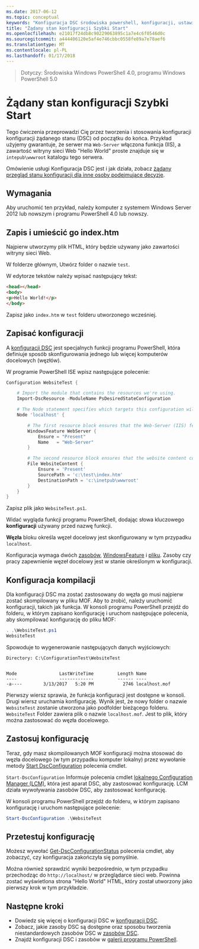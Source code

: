 ```yaml
---
ms.date: 2017-06-12
ms.topic: conceptual
keywords: "Konfiguracja DSC środowiska powershell, konfiguracji, ustawienia"
title: "Żądany stan konfiguracji Szybki Start"
ms.openlocfilehash: e21017f24db8c90229063895c1a7e4c6f0546d0c
ms.sourcegitcommit: a444406120e5af4e746cbbc0558fe89a7e78aef6
ms.translationtype: MT
ms.contentlocale: pl-PL
ms.lasthandoff: 01/17/2018
---
```

> Dotyczy: Środowiska Windows PowerShell 4.0, programu Windows PowerShell 5.0

# <a name="desired-state-configuration-quick-start"></a>Żądany stan konfiguracji Szybki Start

Tego ćwiczenia przeprowadzi Cię przez tworzenia i stosowania konfiguracji konfiguracji żądanego stanu (DSC) od początku do końca.
Przykład użyjemy gwarantuje, że serwer ma `Web-Server` włączona funkcja (IIS), a zawartość witryny sieci Web "Hello World" proste znajduje się w `intepub\wwwroot` katalogu tego serwera.

Omówienie usługi Konfiguracja DSC jest i jak działa, zobacz [żądany przegląd stanu konfiguracji dla inne osoby podejmujące decyzje](decisionMaker.md).

## <a name="requirements"></a>Wymagania

Aby uruchomić ten przykład, należy komputer z systemem Windows Server 2012 lub nowszym i programu PowerShell 4.0 lub nowszy.

## <a name="write-and-place-the-indexhtm-file"></a>Zapis i umieścić go index.htm

Najpierw utworzymy plik HTML, który będzie używany jako zawartości witryny sieci Web.

W folderze głównym, Utwórz folder o nazwie `test`.

W edytorze tekstów należy wpisać następujący tekst:

```html
<head></head>
<body>
<p>Hello World!</p>
</body>
```

Zapisz jako `index.htm` w `test` folderu utworzonego wcześniej. 

## <a name="write-the-configuration"></a>Zapisać konfiguracji

A [konfiguracji DSC](configurations.md) jest specjalnych funkcji programu PowerShell, która definiuje sposób skonfigurowania jednego lub więcej komputerów docelowych (węzłów).

W programie PowerShell ISE wpisz następujące polecenie:

```powershell
Configuration WebsiteTest {

    # Import the module that contains the resources we're using.
    Import-DscResource -ModuleName PsDesiredStateConfiguration

    # The Node statement specifies which targets this configuration will be applied to.
    Node 'localhost' {

        # The first resource block ensures that the Web-Server (IIS) feature is enabled.
        WindowsFeature WebServer {
            Ensure = "Present"
            Name   = "Web-Server"
        }

        # The second resource block ensures that the website content copied to the website root folder.
        File WebsiteContent {
            Ensure = 'Present'
            SourcePath = 'c:\test\index.htm'
            DestinationPath = 'c:\inetpub\wwwroot'
        }
    }
}
```

Zapisz plik jako `WebsiteTest.ps1`.

Widać wygląda funkcji programu PowerShell, dodając słowa kluczowego **konfiguracji** używany przed nazwę funkcji.

**Węzła** bloku określa węzeł docelowy jest skonfigurowany w tym przypadku `localhost`.

Konfiguracja wymaga dwóch [zasobów](resources.md), [WindowsFeature](windowsFeatureResource.md) i [pliku](fileResource.md).
Zasoby czy pracy zapewnienie węzeł docelowy jest w stanie określonym w konfiguracji.

## <a name="compile-the-configuration"></a>Konfiguracja kompilacji

Dla konfiguracji DSC ma zostać zastosowany do węzła go musi najpierw zostać skompilowany w pliku MOF.
Aby to zrobić, należy uruchomić konfiguracji, takich jak funkcja.
W konsoli programu PowerShell przejdź do folderu, w którym zapisano konfigurację i uruchom następujące polecenia, aby skompilować konfigurację do pliku MOF:

```powershell
. .\WebsiteTest.ps1
WebsiteTest
```

Spowoduje to wygenerowanie następujących danych wyjściowych:

```
Directory: C:\ConfigurationTest\WebsiteTest


Mode                LastWriteTime         Length Name
----                -------------         ------ ----
-a----        3/13/2017   5:20 PM           2746 localhost.mof
```

Pierwszy wiersz sprawia, że funkcja konfiguracji jest dostępne w konsoli.
Drugi wiersz uruchamia konfigurację.
Wynik jest, że nowy folder o nazwie `WebsiteTest` zostanie utworzona jako podfolder bieżącego folderu.
`WebsiteTest` Folder zawiera plik o nazwie `localhost.mof`.
Jest to plik, który można zastosować do węzła docelowego.

## <a name="apply-the-configuration"></a>Zastosuj konfigurację

Teraz, gdy masz skompilowanych MOF konfiguracji można stosować do węzła docelowego (w tym przypadku komputer lokalny) przez wywołanie metody [Start DscConfiguration](/reference/5.1/PSDesiredStateConfiguration/Start-DscConfiguration) polecenia cmdlet.

`Start-DscConfiguration` Informuje polecenia cmdlet [lokalnego Configuration Manager (LCM)](metaConfig.md), która jest aparat DSC, aby zastosować konfigurację.
LCM działa wywoływania zasobów DSC, aby zastosować konfigurację.

W konsoli programu PowerShell przejdź do folderu, w którym zapisano konfigurację i uruchom następujące polecenie:

```powershell
Start-DscConfiguration .\WebsiteTest
```

## <a name="test-the-configuration"></a>Przetestuj konfigurację

Możesz wywołać [Get-DscConfigurationStatus](/reference/5.1/PSDesiredStateConfiguration/Get-DscConfigurationStatus) polecenia cmdlet, aby zobaczyć, czy konfiguracja zakończyła się pomyślnie. 

Można również sprawdzić wyniki bezpośrednio, w tym przypadku przechodząc do `http://localhost/` w przeglądarce sieci web.
Powinna zostać wyświetlona strona "Hello World" HTML, który został utworzony jako pierwszy krok w tym przykładzie.

## <a name="next-steps"></a>Następne kroki

- Dowiedz się więcej o konfiguracji DSC w [konfiguracji DSC](configurations.md).
- Zobacz, jakie zasoby DSC są dostępne oraz sposobu tworzenia niestandardowych zasobów DSC w [zasobów DSC](resources.md).
- Znajdź konfiguracji DSC i zasobów w [galerii programu PowerShell](https://www.powershellgallery.com/).



